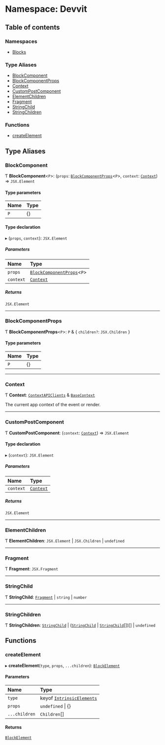 # Namespace: Devvit

## Table of contents

### Namespaces

- [Blocks](Devvit.Blocks.md)

### Type Aliases

- [BlockComponent](Devvit.md#blockcomponent)
- [BlockComponentProps](Devvit.md#blockcomponentprops)
- [Context](Devvit.md#context)
- [CustomPostComponent](Devvit.md#custompostcomponent)
- [ElementChildren](Devvit.md#elementchildren)
- [Fragment](Devvit.md#fragment)
- [StringChild](Devvit.md#stringchild)
- [StringChildren](Devvit.md#stringchildren)

### Functions

- [createElement](Devvit.md#createelement)

## Type Aliases

### <a id="blockcomponent" name="blockcomponent"></a> BlockComponent

Ƭ **BlockComponent**\<`P`\>: (`props`: [`BlockComponentProps`](Devvit.md#blockcomponentprops)\<`P`\>, `context`: [`Context`](Devvit.md#context)) => `JSX.Element`

#### Type parameters

| Name | Type |
| :--- | :--- |
| `P`  | {}   |

#### Type declaration

▸ (`props`, `context`): `JSX.Element`

##### Parameters

| Name      | Type                                                          |
| :-------- | :------------------------------------------------------------ |
| `props`   | [`BlockComponentProps`](Devvit.md#blockcomponentprops)\<`P`\> |
| `context` | [`Context`](Devvit.md#context)                                |

##### Returns

`JSX.Element`

---

### <a id="blockcomponentprops" name="blockcomponentprops"></a> BlockComponentProps

Ƭ **BlockComponentProps**\<`P`\>: `P` & \{ `children?`: `JSX.Children` }

#### Type parameters

| Name | Type |
| :--- | :--- |
| `P`  | {}   |

---

### <a id="context" name="context"></a> Context

Ƭ **Context**: [`ContextAPIClients`](../README.md#contextapiclients) & [`BaseContext`](../README.md#basecontext)

The current app context of the event or render.

---

### <a id="custompostcomponent" name="custompostcomponent"></a> CustomPostComponent

Ƭ **CustomPostComponent**: (`context`: [`Context`](Devvit.md#context)) => `JSX.Element`

#### Type declaration

▸ (`context`): `JSX.Element`

##### Parameters

| Name      | Type                           |
| :-------- | :----------------------------- |
| `context` | [`Context`](Devvit.md#context) |

##### Returns

`JSX.Element`

---

### <a id="elementchildren" name="elementchildren"></a> ElementChildren

Ƭ **ElementChildren**: `JSX.Element` \| `JSX.Children` \| `undefined`

---

### <a id="fragment" name="fragment"></a> Fragment

Ƭ **Fragment**: `JSX.Fragment`

---

### <a id="stringchild" name="stringchild"></a> StringChild

Ƭ **StringChild**: [`Fragment`](Devvit.md#fragment) \| `string` \| `number`

---

### <a id="stringchildren" name="stringchildren"></a> StringChildren

Ƭ **StringChildren**: [`StringChild`](Devvit.md#stringchild) \| ([`StringChild`](Devvit.md#stringchild) \| [`StringChild`](Devvit.md#stringchild)[])[] \| `undefined`

## Functions

### <a id="createelement" name="createelement"></a> createElement

▸ **createElement**(`type`, `props`, `...children`): [`BlockElement`](../README.md#blockelement)

#### Parameters

| Name          | Type                                                                          |
| :------------ | :---------------------------------------------------------------------------- |
| `type`        | keyof [`IntrinsicElements`](../interfaces/Devvit.Blocks.IntrinsicElements.md) |
| `props`       | `undefined` \| {}                                                             |
| `...children` | `Children`[]                                                                  |

#### Returns

[`BlockElement`](../README.md#blockelement)
